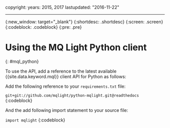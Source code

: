 copyright:
  years: 2015, 2017
lastupdated: "2016-11-22"

---

{:new_window: target="_blank"}
{:shortdesc: .shortdesc}
{:screen: .screen}
{:codeblock: .codeblock}
{:pre: .pre}

# Using the MQ Light Python client
{: #mql_python}


To use the API, add a reference to the latest available {{site.data.keyword.mql}} client API for Python as follows:

Add the following reference to your ```requirements.txt```
file:

```git+git://github.com/mqlight/python-mqlight.git@readthedocs```
{:codeblock}

And the add following import statement to your source
file:

```import mqlight```
{:codeblock}

<!-- Comment from Andrew
Instructions for getting started, with links for more info
Simple send source and receive source in-line

-->

